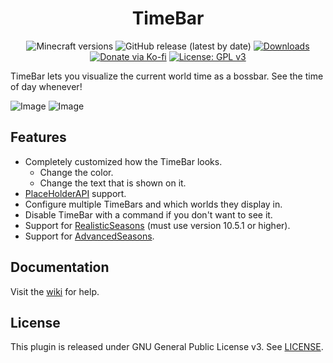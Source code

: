 <h1 align="center">TimeBar</h1>

<p align="center">
	<img src="https://img.shields.io/badge/Minecraft-1.19--1.20.6-orange" alt="Minecraft versions">
	<img src="https://img.shields.io/github/v/release/hyperdefined/TimeBar" alt="GitHub release (latest by date)">
	<a href="https://github.com/hyperdefined/TimeBar/releases"><img src="https://img.shields.io/github/downloads/hyperdefined/TimeBar/total?logo=github" alt="Downloads"></a>
	<a href="https://ko-fi.com/hyperdefined"><img src="https://img.shields.io/badge/Donate-Ko--fi-red" alt="Donate via Ko-fi"></a>
	<a href="https://www.gnu.org/licenses/gpl-3.0"><img src="https://img.shields.io/badge/License-GPLv3-blue.svg" alt="License: GPL v3"></a>
</p>

TimeBar lets you visualize the current world time as a bossbar. See the time of day whenever!

![Image](https://raw.githubusercontent.com/hyperdefined/TimeBar/master/example.gif)
![Image](https://raw.githubusercontent.com/hyperdefined/TimeBar/master/rs-example.png)

## Features
* Completely customized how the TimeBar looks.
  * Change the color.
  * Change the text that is shown on it.
* [PlaceHolderAPI](https://github.com/hyperdefined/TimeBar/wiki/PlaceHolderAPI-Usage) support. 
* Configure multiple TimeBars and which worlds they display in.
* Disable TimeBar with a command if you don't want to see it.
* Support for [RealisticSeasons](https://www.spigotmc.org/resources/93275/) (must use version 10.5.1 or higher).
* Support for [AdvancedSeasons](https://www.spigotmc.org/resources/114050/).

## Documentation
Visit the [wiki](https://github.com/hyperdefined/TimeBar/wiki) for help.

## License
This plugin is released under GNU General Public License v3. See [LICENSE](https://github.com/hyperdefined/TimeBar/blob/master/LICENSE).
